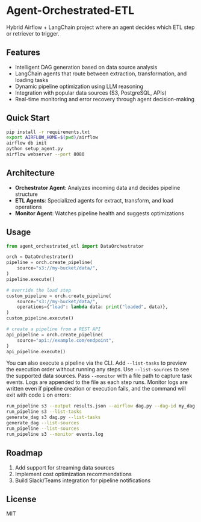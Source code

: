 # Agent-Orchestrated-ETL

Hybrid Airflow + LangChain project where an agent decides which ETL step or retriever to trigger.

## Features
- Intelligent DAG generation based on data source analysis
- LangChain agents that route between extraction, transformation, and loading tasks
- Dynamic pipeline optimization using LLM reasoning
- Integration with popular data sources (S3, PostgreSQL, APIs)
- Real-time monitoring and error recovery through agent decision-making

## Quick Start
```bash
pip install -r requirements.txt
export AIRFLOW_HOME=$(pwd)/airflow
airflow db init
python setup_agent.py
airflow webserver --port 8080
```

## Architecture
- **Orchestrator Agent**: Analyzes incoming data and decides pipeline structure
- **ETL Agents**: Specialized agents for extract, transform, and load operations
- **Monitor Agent**: Watches pipeline health and suggests optimizations

## Usage
```python
from agent_orchestrated_etl import DataOrchestrator

orch = DataOrchestrator()
pipeline = orch.create_pipeline(
    source="s3://my-bucket/data/",
)
pipeline.execute()

# override the load step
custom_pipeline = orch.create_pipeline(
    source="s3://my-bucket/data/",
    operations={"load": lambda data: print("loaded", data)},
)
custom_pipeline.execute()

# create a pipeline from a REST API
api_pipeline = orch.create_pipeline(
    source="api://example.com/endpoint",
)
api_pipeline.execute()
```

You can also execute a pipeline via the CLI. Add `--list-tasks` to preview the
execution order without running any steps. Use `--list-sources` to see the
supported data sources. Pass `--monitor` with a file path to capture task
events. Logs are appended to the file as each step runs. Monitor logs are
written even if pipeline creation or execution fails, and the command will exit
with code ``1`` on errors:

```bash
run_pipeline s3 --output results.json --airflow dag.py --dag-id my_dag
run_pipeline s3 --list-tasks
generate_dag s3 dag.py --list-tasks
generate_dag --list-sources
run_pipeline --list-sources
run_pipeline s3 --monitor events.log
```

## Roadmap
1. Add support for streaming data sources
2. Implement cost optimization recommendations
3. Build Slack/Teams integration for pipeline notifications

## License
MIT
